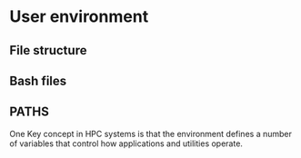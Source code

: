 # User environment



## File structure


## Bash files



## PATHS

One Key concept in HPC systems is that the environment defines a number of variables that control how applications and utilities operate.

